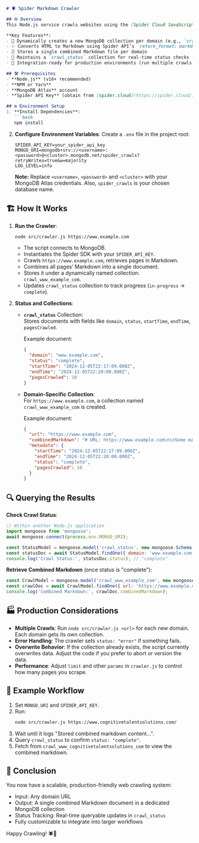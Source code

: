 ```markdown
# 🕷️ Spider Markdown Crawler

## 🌐 Overview
This Node.js service crawls websites using the [Spider Cloud JavaScript SDK](https://spider.cloud/) and stores the results in MongoDB Atlas. It converts the scraped HTML into Markdown and saves all pages from a given domain into a single document within a dedicated MongoDB collection named after that domain.

**Key Features**:
- 🌱 Dynamically creates a new MongoDB collection per domain (e.g., `crawl_www_example_com`)
- ✨ Converts HTML to Markdown using Spider API’s `return_format: markdown`
- 🗄 Stores a single combined Markdown file per domain
- 📜 Maintains a `crawl_status` collection for real-time status checks (e.g., `in-progress`, `complete`)
- 🔑 Integration-ready for production environments (run multiple crawls for hundreds/thousands of domains)

## 🛠 Prerequisites
- **Node.js** (v16+ recommended)
- **NPM or Yarn**
- **MongoDB Atlas** account
- **Spider API Key** (obtain from [spider.cloud](https://spider.cloud/))

## ⚙️ Environment Setup
1. **Install Dependencies**:
   ```bash
   npm install
   ```
   
2. **Configure Environment Variables**:
   Create a `.env` file in the project root:
   ```plaintext
   SPIDER_API_KEY=your_spider_api_key
   MONGO_URI=mongodb+srv://<username>:<password>@<cluster>.mongodb.net/spider_crawls?retryWrites=true&w=majority
   LOG_LEVEL=info
   ```
   
   **Note:** Replace `<username>`, `<password>` and `<cluster>` with your MongoDB Atlas credentials. Also, `spider_crawls` is your chosen database name.

## 🏗 How It Works
1. **Run the Crawler**:
   ```bash
   node src/crawler.js https://www.example.com
   ```
   
   - The script connects to MongoDB.
   - Instantiates the Spider SDK with your `SPIDER_API_KEY`.
   - Crawls `https://www.example.com`, retrieves pages in Markdown.
   - Combines all pages’ Markdown into a single document.
   - Stores it under a dynamically named collection: `crawl_www_example_com`.
   - Updates `crawl_status` collection to track progress (`in-progress` → `complete`).

2. **Status and Collections**:
   - **`crawl_status`** Collection:  
     Stores documents with fields like `domain`, `status`, `startTime`, `endTime`, `pagesCrawled`.
     
     Example document:
     ```json
     {
       "domain": "www.example.com",
       "status": "complete",
       "startTime": "2024-12-05T22:17:09.000Z",
       "endTime": "2024-12-05T22:20:00.000Z",
       "pagesCrawled": 10
     }
     ```

   - **Domain-Specific Collection**:  
     For `https://www.example.com`, a collection named `crawl_www_example_com` is created.
     
     Example document:
     ```json
     {
       "url": "https://www.example.com",
       "combinedMarkdown": "# URL: https://www.example.com\n\nSome markdown content...\n\n---\n\n# URL: https://www.example.com/page2\n\nMore markdown...",
       "metadata": {
         "startTime": "2024-12-05T22:17:09.000Z",
         "endTime": "2024-12-05T22:20:00.000Z",
         "status": "complete",
         "pagesCrawled": 10
       }
     }
     ```

## 🔍 Querying the Results
**Check Crawl Status**:
```javascript
// Within another Node.js application
import mongoose from 'mongoose';
await mongoose.connect(process.env.MONGO_URI);

const StatusModel = mongoose.model('crawl_status', new mongoose.Schema({}, { strict: false, collection: 'crawl_status' }));
const statusDoc = await StatusModel.findOne({ domain: 'www.example.com' });
console.log('Crawl Status:', statusDoc.status); // "complete"
```

**Retrieve Combined Markdown** (once status is "complete"):
```javascript
const CrawlModel = mongoose.model('crawl_www_example_com', new mongoose.Schema({}, { strict: false, collection: 'crawl_www_example_com' }));
const crawlDoc = await CrawlModel.findOne({ url: 'https://www.example.com' });
console.log('Combined Markdown:', crawlDoc.combinedMarkdown);
```

## 🏭 Production Considerations
- **Multiple Crawls**: Run `node src/crawler.js <url>` for each new domain. Each domain gets its own collection.
- **Error Handling**: The crawler sets `status: "error"` if something fails.
- **Overwrite Behavior**: If the collection already exists, the script currently overwrites data. Adjust the code if you prefer to abort or version the data.
- **Performance**: Adjust `limit` and other `params` in `crawler.js` to control how many pages you scrape.

## 🚀 Example Workflow
1. Set `MONGO_URI` and `SPIDER_API_KEY`.
2. Run:
   ```bash
   node src/crawler.js https://www.cognitivetalentsolutions.com/
   ```
3. Wait until it logs "Stored combined markdown content...".
4. Query `crawl_status` to confirm `status: "complete"`.
5. Fetch from `crawl_www_cognitivetalentsolutions_com` to view the combined markdown.

## 🎉 Conclusion
You now have a scalable, production-friendly web crawling system:
- Input: Any domain URL
- Output: A single combined Markdown document in a dedicated MongoDB collection
- Status Tracking: Real-time queryable updates in `crawl_status`
- Fully customizable to integrate into larger workflows

Happy Crawling! 🕷🚀
```